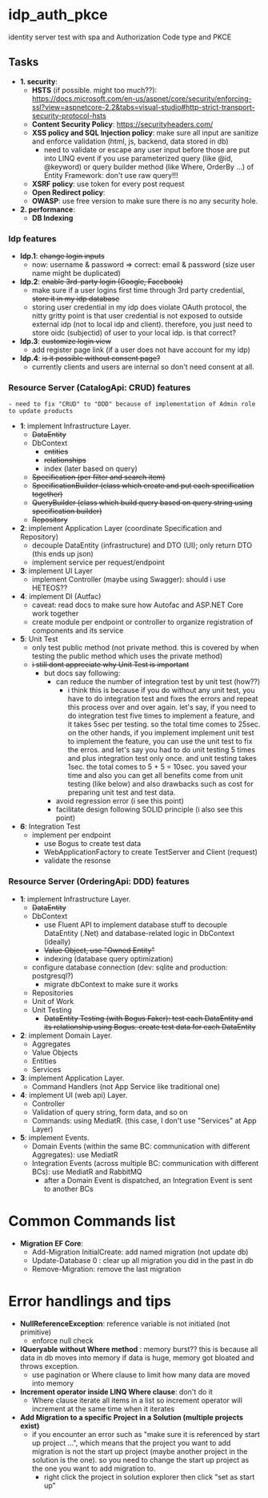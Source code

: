 # idp_auth_pkce
identity server test with spa and Authorization Code type and PKCE

## Tasks
  * **1. security**: 
    - **HSTS** (if possible. might too much??): https://docs.microsoft.com/en-us/aspnet/core/security/enforcing-ssl?view=aspnetcore-2.2&tabs=visual-studio#http-strict-transport-security-protocol-hsts 
    - **Content Security Policy**: https://securityheaders.com/
    - **XSS policy and SQL Injection policy**: make sure all input are sanitize and enforce validation (html, js, backend, data stored in db)
      - need to validate or escape any user input before those are put into LINQ event if you use parameterized query (like @id, @keyword) or query builder method (like Where, OrderBy ...) of Entity Framework: don't use raw query!!!
    - **XSRF policy**: use token for every post request
    - **Open Redirect policy**: 
    - **OWASP**: use free version to make sure there is no any security hole.
  * **2. performance**:
    - **DB Indexing**

### Idp features
  * **Idp.1**: ~~change login inputs~~<br>
    - now: username & password => correct: email & password (size user name might be duplicated)<br>
  * **Idp.2**: ~~enable 3rd-party login (Google, Facebook)~~<br>
    - make sure if a user logins first time through 3rd party credential, ~~store it in my idp database~~<br>
    - storing user credential in my idp does violate OAuth protocol, the nitty gritty point is that user credential is not exposed to outside external idp (not to local idp and client). therefore, you just need to store oidc (subjectid) of user to your local idp. is that correct?
  * **Idp.3**: ~~customize login view~~<br>
    - add register page link (if a user does not have account for my idp)<br>
  * **Idp.4**: ~~is it possible without consent page?~~<br>
    - currently clients and users are internal so don't need consent at all.
### Resource Server (CatalogApi: CRUD) features
    - need to fix "CRUD" to "DDD" because of implementation of Admin role to update products
  * **1**: implement Infrastructure Layer.
    - ~~DataEntity~~
    - DbContext
      - ~~entities~~
      - ~~relationships~~
      - index (later based on query)
    - ~~Specification (per filter and search item)~~
    - ~~SpecificationBuilder (class which create and put each specification together)~~
    - ~~QueryBuilder (class which build query based on query string using specification builder)~~
    - ~~Repository~~
  * **2**: implement Application Layer (coordinate Specification and Repository)
    - decouple DataEntity (infrastructure) and DTO (UI); only return DTO (this ends up json)
    - implement service per request/endpoint
  * **3**: implement UI Layer 
    - implement Controller (maybe using Swagger): should i use HETEOS??
  * **4**: implement DI (Autfac)
    - caveat: read docs to make sure how Autofac and ASP.NET Core work together
    - create module per endpoint or controller to organize registration of components and its service
  * **5**: Unit Test
    - only test public method (not private method. this is covered by when testing the public method which uses the private method)
    - ~~i still dont appreciate why Unit Test is important~~
      - but docs say following:
        - can reduce the number of integration test by unit test (how??)
          - i think this is because if you do without any unit test, you have to do integration test and fixes the errors and repeat this process over and over again. let's say, if you need to do integration test five times to implement a feature, and it takes 5sec per testing. so the total time comes to 25sec. on the other hands, if you implement implement unit test to implement the feature, you can use the unit test to fix the erros. and let's say you had to do unit testing 5 times and plus integration test only once. and unit testing takes 1sec. the total comes to 5 + 5 = 10sec. you saved your time and also you can get all benefits come from unit testing (like below) and also drawbacks such as cost for preparing unit test and test data. 
        - avoid regression error (i see this point)
        - facilitate design following SOLID principle (i also see this point)
  * **6**: Integration Test
    - implement per endpoint
      - use Bogus to create test data
      - WebApplicationFactory to create TestServer and Client (request)
      - validate the resonse 
      
### Resource Server (OrderingApi: DDD) features
  * **1**: implement Infrastructure Layer.
    - ~~DataEntity~~
    - DbContext
      - use Fluent API to implement database stuff to decouple DataEntity (.Net) and database-related logic in DbContext (ideally)
      - ~~Value Object, use "Owned Entity"~~
      - indexing (database query optimization)
    - configure database connection (dev: sqlite and production: postgresql?)
      - migrate dbContext to make sure it works
    - Repositories
    - Unit of Work
    - Unit Testing
      - ~~DataEntity Testing (with Bogus Faker): test each DataEntity and its relationship using Bogus. create test data for each DataEntity~~
  * **2**: implement Domain Layer.
    - Aggregates
    - Value Objects
    - Entities
    - Services
  * **3**: implement Application Layer.
    - Command Handlers (not App Service like traditional one)
  * **4**: implement UI (web api) Layer.
    - Controller
    - Validation of query string, form data, and so on
    - Commands: using MediatR. (this case, I don't use "Services" at App Layer)
  * **5**: implement Events.
    - Domain Events (within the same BC: communication with different Aggregates): use MediatR 
    - Integration Events (across multiple BC: communication with different BCs): use MediatR and RabbitMQ
      - after a Domain Event is dispatched, an Integration Event is sent to another BCs
      
# Common Commands list
  * **Migration EF Core**: 
    - Add-Migration InitialCreate: add named migration (not update db)
    - Update-Database 0 : clear up all migration you did in the past in db
    - Remove-Migration: remove the last migration
# Error handlings and tips
  * **NullReferenceException**: reference variable is not initiated (not primitive)
      - enforce null check
  * **IQueryable without Where method** : memory burst?? this is because all data in db moves into memory if data is huge, memory got bloated and throws exception.
      - use pagination or Where clause to limit how many data are moved into memory
  * **Increment operator inside LINQ Where clause**: don't do it
      - Where clause iterate all items in a list so increment operator will increment at the same time when it iterates
  * **Add Migration to a specific Project in a Solution (multiple projects exist)**
      - if you encounter an error such as "make sure it is referenced by start up project ...", which means that the project you want to add migration is not the start up project (maybe another project in the solution is the one). so you need to change the start up project as the one you want to add migration to.
        - right click the project in solution explorer then click "set as start up"
